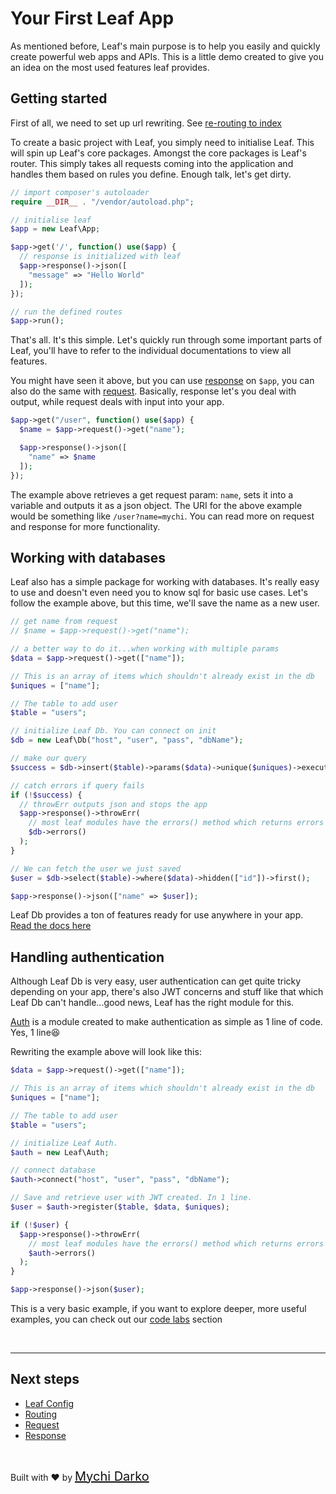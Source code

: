 # Your First Leaf App

As mentioned before, Leaf's main purpose is to help you easily and quickly create powerful web apps and APIs. This is a little demo created to give you an idea on the most used features leaf provides.

## Getting started

First of all, we need to set up url rewriting. See [re-routing to index](leaf/v/2.5.0-beta/intro/htaccess)

To create a basic project with Leaf, you simply need to initialise Leaf. This will spin up Leaf's core packages. Amongst the core packages is Leaf's router. This simply takes all requests coming into the application and handles them based on rules you define. Enough talk, let's get dirty.

```php
// import composer's autoloader
require __DIR__ . "/vendor/autoload.php";

// initialise leaf
$app = new Leaf\App;

$app->get('/', function() use($app) {
  // response is initialized with leaf
  $app->response()->json([
    "message" => "Hello World"
  ]);
});

// run the defined routes
$app->run();
```

That's all. It's this simple. Let's quickly run through some important parts of Leaf, you'll have to refer to the individual documentations to view all features.

You might have seen it above, but you can use [response](leaf/v/2.5.0-beta/http/response) on `$app`, you can also do the same with [request](leaf/v/2.5.0-beta/http/request). Basically, response let's you deal with output, while request deals with input into your app.

```php
$app->get("/user", function() use($app) {
  $name = $app->request()->get("name");

  $app->response()->json([
    "name" => $name
  ]);
});
```

The example above retrieves a get request param: `name`, sets it into a variable and outputs it as a json object. The URI for the above example would be something like `/user?name=mychi`. You can read more on request and response for more functionality.

## Working with databases

Leaf also has a simple package for working with databases. It's really easy to use and doesn't even need you to know sql for basic use cases. Let's follow the example above, but this time, we'll save the name as a new user.

```php
// get name from request
// $name = $app->request()->get("name");

// a better way to do it...when working with multiple params
$data = $app->request()->get(["name"]);

// This is an array of items which shouldn't already exist in the db
$uniques = ["name"];

// The table to add user
$table = "users";

// initialize Leaf Db. You can connect on init
$db = new Leaf\Db("host", "user", "pass", "dbName");

// make our query
$success = $db->insert($table)->params($data)->unique($uniques)->execute();

// catch errors if query fails
if (!$success) {
  // throwErr outputs json and stops the app
  $app->response()->throwErr(
    // most leaf modules have the errors() method which returns errors if any
    $db->errors()
  );
}

// We can fetch the user we just saved
$user = $db->select($table)->where($data)->hidden(["id"])->first();

$app->response()->json(["name" => $user]);
```

Leaf Db provides a ton of features ready for use anywhere in your app. [Read the docs here](leaf/v/2.5.0-beta/db/)

## Handling authentication

Although Leaf Db is very easy, user authentication can get quite tricky depending on your app, there's also JWT concerns and stuff like that which Leaf Db can't handle...good news, Leaf has the right module for this.

[Auth](leaf/v/2.5.0-beta/core/auth) is a module created to make authentication as simple as 1 line of code. Yes, 1 line😆

Rewriting the example above will look like this:

```php
$data = $app->request()->get(["name"]);

// This is an array of items which shouldn't already exist in the db
$uniques = ["name"];

// The table to add user
$table = "users";

// initialize Leaf Auth.
$auth = new Leaf\Auth;

// connect database
$auth->connect("host", "user", "pass", "dbName");

// Save and retrieve user with JWT created. In 1 line.
$user = $auth->register($table, $data, $uniques);

if (!$user) {
  $app->response()->throwErr(
    // most leaf modules have the errors() method which returns errors if any
    $auth->errors()
  );
}

$app->response()->json($user);
```

This is a very basic example, if you want to explore deeper, more useful examples, you can check out our [code labs](codelabs/) section

<br>
<hr>

## Next steps

- [Leaf Config](leaf/v/2.5.0-beta/config/)
- [Routing](leaf/v/2.5.0-beta/routing/)
- [Request](leaf/v/2.5.0-beta/http/request)
- [Response](leaf/v/2.5.0-beta/http/response)

<br>

Built with ❤ by <a href="https://mychi.netlify.app" style="font-size: 20px; color: #111;" target="_blank">Mychi Darko</a>
